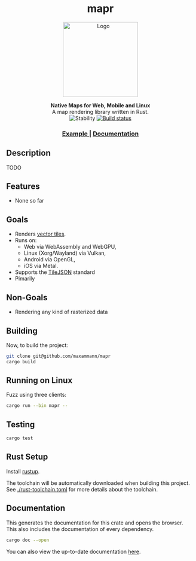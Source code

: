 <h1 align="center">mapr</h1>
<p align="center">
  <img width=200px alt="Logo" src="https://">
</p>
<div align="center">
  <strong>Native Maps for Web, Mobile and Linux</strong>
</div>
<div align="center">
  A map rendering library written in Rust.
</div>

<div align="center">
  <img src="https://img.shields.io/badge/stability-experimental-orange.svg?style=flat-square" 
      alt="Stability" />
  <a href="https://github.com/maxammann/mapr/actions/workflows/rust.yml">    
    <img src="https://img.shields.io/github/workflow/status/maxammann/mapr/Rust?style=flat-square"
        alt="Build status" />
  </a>
</div>

<div align="center">
  <h3>
    <a href="https://">
      Example
    </a>
    <span> | </span>
    <a href="https://maxammann.github.io/mapr">
      Documentation
    </a>
  </h3>
</div>


## Description

TODO


## Features

* None so far

## Goals

* Renders [vector tiles](https://docs.mapbox.com/vector-tiles/specification/).
* Runs on:
  * Web via WebAssembly and WebGPU,
  * Linux (Xorg/Wayland) via Vulkan,
  * Android via OpenGL,
  * iOS via Metal.
* Supports the [TileJSON](https://docs.mapbox.com/help/glossary/tilejson/) standard
* Pimarily 

## Non-Goals

* Rendering any kind of rasterized data

## Building

Now, to build the project:

```bash
git clone git@github.com/maxammann/mapr
cargo build
```

## Running on Linux

Fuzz using three clients:

```bash
cargo run --bin mapr --
```

## Testing

```bash
cargo test
```

## Rust Setup

Install [rustup](https://rustup.rs/).

The toolchain will be automatically downloaded when building this project. See [./rust-toolchain.toml](./rust-toolchain.toml) for more details about the toolchain.

## Documentation

This generates the documentation for this crate and opens the browser. This also includes the documentation of every
dependency.

```bash
cargo doc --open
```

You can also view the up-to-date documentation [here](https://).

